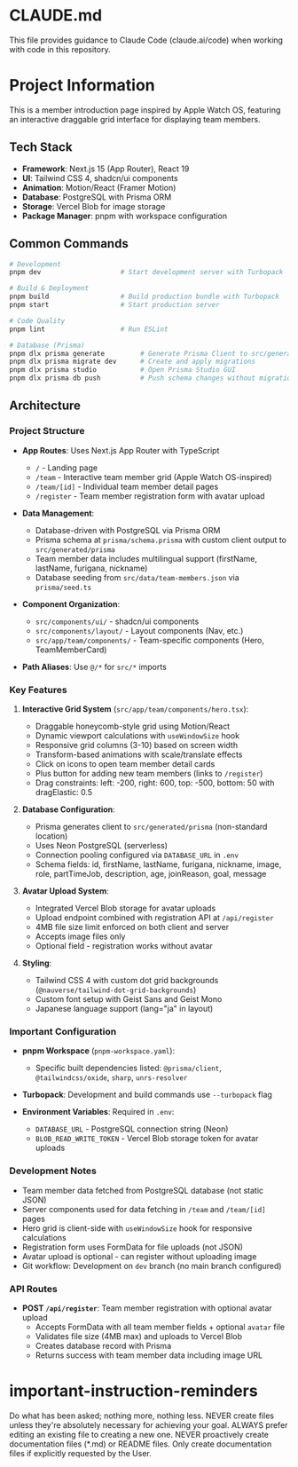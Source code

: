 # CLAUDE.md

This file provides guidance to Claude Code (claude.ai/code) when working with code in this repository.

# Project Information

This is a member introduction page inspired by Apple Watch OS, featuring an interactive draggable grid interface for displaying team members.

## Tech Stack

- **Framework**: Next.js 15 (App Router), React 19
- **UI**: Tailwind CSS 4, shadcn/ui components
- **Animation**: Motion/React (Framer Motion)
- **Database**: PostgreSQL with Prisma ORM
- **Storage**: Vercel Blob for image storage
- **Package Manager**: pnpm with workspace configuration

## Common Commands

```bash
# Development
pnpm dev                    # Start development server with Turbopack

# Build & Deployment
pnpm build                  # Build production bundle with Turbopack
pnpm start                  # Start production server

# Code Quality
pnpm lint                   # Run ESLint

# Database (Prisma)
pnpm dlx prisma generate         # Generate Prisma Client to src/generated/prisma
pnpm dlx prisma migrate dev      # Create and apply migrations
pnpm dlx prisma studio           # Open Prisma Studio GUI
pnpm dlx prisma db push          # Push schema changes without migrations
```

## Architecture

### Project Structure

- **App Routes**: Uses Next.js App Router with TypeScript
  - `/` - Landing page
  - `/team` - Interactive team member grid (Apple Watch OS-inspired)
  - `/team/[id]` - Individual team member detail pages
  - `/register` - Team member registration form with avatar upload

- **Data Management**:
  - Database-driven with PostgreSQL via Prisma ORM
  - Prisma schema at `prisma/schema.prisma` with custom client output to `src/generated/prisma`
  - Team member data includes multilingual support (firstName, lastName, furigana, nickname)
  - Database seeding from `src/data/team-members.json` via `prisma/seed.ts`

- **Component Organization**:
  - `src/components/ui/` - shadcn/ui components
  - `src/components/layout/` - Layout components (Nav, etc.)
  - `src/app/team/components/` - Team-specific components (Hero, TeamMemberCard)

- **Path Aliases**: Use `@/*` for `src/*` imports

### Key Features

1. **Interactive Grid System** (`src/app/team/components/hero.tsx`):
   - Draggable honeycomb-style grid using Motion/React
   - Dynamic viewport calculations with `useWindowSize` hook
   - Responsive grid columns (3-10) based on screen width
   - Transform-based animations with scale/translate effects
   - Click on icons to open team member detail cards
   - Plus button for adding new team members (links to `/register`)
   - Drag constraints: left: -200, right: 600, top: -500, bottom: 50 with dragElastic: 0.5

2. **Database Configuration**:
   - Prisma generates client to `src/generated/prisma` (non-standard location)
   - Uses Neon PostgreSQL (serverless)
   - Connection pooling configured via `DATABASE_URL` in `.env`
   - Schema fields: id, firstName, lastName, furigana, nickname, image, role, partTimeJob, description, age, joinReason, goal, message

3. **Avatar Upload System**:
   - Integrated Vercel Blob storage for avatar uploads
   - Upload endpoint combined with registration API at `/api/register`
   - 4MB file size limit enforced on both client and server
   - Accepts image files only
   - Optional field - registration works without avatar

4. **Styling**:
   - Tailwind CSS 4 with custom dot grid backgrounds (`@nauverse/tailwind-dot-grid-backgrounds`)
   - Custom font setup with Geist Sans and Geist Mono
   - Japanese language support (lang="ja" in layout)

### Important Configuration

- **pnpm Workspace** (`pnpm-workspace.yaml`):
  - Specific built dependencies listed: `@prisma/client`, `@tailwindcss/oxide`, `sharp`, `unrs-resolver`

- **Turbopack**: Development and build commands use `--turbopack` flag

- **Environment Variables**: Required in `.env`:
  - `DATABASE_URL` - PostgreSQL connection string (Neon)
  - `BLOB_READ_WRITE_TOKEN` - Vercel Blob storage token for avatar uploads

### Development Notes

- Team member data fetched from PostgreSQL database (not static JSON)
- Server components used for data fetching in `/team` and `/team/[id]` pages
- Hero grid is client-side with `useWindowSize` hook for responsive calculations
- Registration form uses FormData for file uploads (not JSON)
- Avatar upload is optional - can register without uploading image
- Git workflow: Development on `dev` branch (no main branch configured)

### API Routes

- **POST `/api/register`**: Team member registration with optional avatar upload
  - Accepts FormData with all team member fields + optional `avatar` file
  - Validates file size (4MB max) and uploads to Vercel Blob
  - Creates database record with Prisma
  - Returns success with team member data including image URL

# important-instruction-reminders
Do what has been asked; nothing more, nothing less.
NEVER create files unless they're absolutely necessary for achieving your goal.
ALWAYS prefer editing an existing file to creating a new one.
NEVER proactively create documentation files (*.md) or README files. Only create documentation files if explicitly requested by the User.
